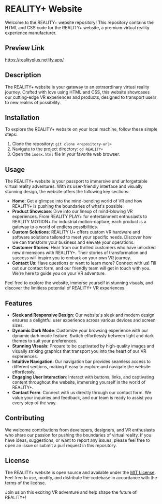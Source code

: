 # REALITY+ Website

Welcome to the REALITY+ website repository! This repository contains the HTML and CSS code for the REALITY+ website, a premium virtual reality experience manufacturer.

## Preview Link

https://realityplus.netlify.app/

## Description

The REALITY+ website is your gateway to an extraordinary virtual reality journey. Crafted with love using HTML and CSS, this website showcases our cutting-edge VR experiences and products, designed to transport users to new realms of possibility.

## Installation

To explore the REALITY+ website on your local machine, follow these simple steps:

1. Clone the repository: `git clone <repository-url>`
2. Navigate to the project directory: `cd REALITY+`
3. Open the `index.html` file in your favorite web browser.

## Usage

The REALITY+ website is your passport to immersive and unforgettable virtual reality adventures. With its user-friendly interface and visually stunning design, the website offers the following key sections:

- **Home**: Get a glimpse into the mind-bending world of VR and how REALITY+ is pushing the boundaries of what's possible.
- **Product Showcase**: Dive into our lineup of mind-blowing VR experiences. From REALITY PLAY+ for entertainment enthusiasts to REALITY MOTION+ for industrial motion-capture, each product is a gateway to a world of endless possibilities.
- **Custom Solutions**: REALITY U+ offers custom VR hardware and software solutions tailored to meet your specific needs. Discover how we can transform your business and elevate your operations.
- **Customer Stories**: Hear from our thrilled customers who have unlocked new dimensions with REALITY+. Their stories of transformation and success will inspire you to embark on your own VR journey.
- **Contact Us**: Have questions or want to learn more? Connect with us! Fill out our contact form, and our friendly team will get in touch with you. We're here to guide you on your VR adventure.

Feel free to explore the website, immerse yourself in stunning visuals, and discover the limitless potential of REALITY+ VR experiences.

## Features

- **Sleek and Responsive Design**: Our website's sleek and modern design ensures a delightful user experience across various devices and screen sizes.
- **Dynamic Dark Mode**: Customize your browsing experience with our dynamic dark mode feature. Switch effortlessly between light and dark themes to suit your preferences.
- **Stunning Visuals**: Prepare to be captivated by high-quality images and visually striking graphics that transport you into the heart of our VR experiences.
- **Intuitive Navigation**: Our navigation bar provides seamless access to different sections, making it easy to explore and navigate the website effortlessly.
- **Engaging User Interaction**: Interact with buttons, links, and captivating content throughout the website, immersing yourself in the world of REALITY+.
- **Contact Form**: Connect with us directly through our contact form. We value your inquiries and feedback, and our team is ready to assist you every step of the way.

## Contributing

We welcome contributions from developers, designers, and VR enthusiasts who share our passion for pushing the boundaries of virtual reality. If you have ideas, suggestions, or want to report any issues, please feel free to open an issue or submit a pull request in this repository.

## License

The REALITY+ website is open source and available under the [MIT License](LICENSE). Feel free to use, modify, and distribute the codebase in accordance with the terms of the license.

Join us on this exciting VR adventure and help shape the future of REALITY+!
